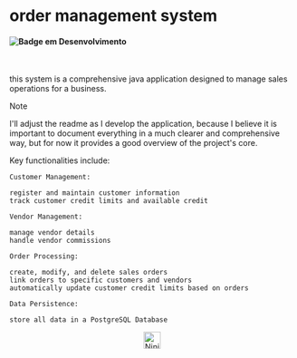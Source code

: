 # order management system


<h4 align="left">

![Badge em Desenvolvimento](https://img.shields.io/badge/project%20status:-in%20development-purple)
</h4>

<br>

this system is a comprehensive java application designed to manage sales operations for a business. 


> [!NOTE]
> I'll adjust the readme as I develop the application, because I believe it is important to document everything in a much clearer and comprehensive way, but for now it provides a good overview of the project's core.


Key functionalities include:

```
Customer Management:

register and maintain customer information
track customer credit limits and available credit
```

```
Vendor Management:

manage vendor details
handle vendor commissions
```

```
Order Processing:

create, modify, and delete sales orders
link orders to specific customers and vendors
automatically update customer credit limits based on orders
```

```
Data Persistence:

store all data in a PostgreSQL Database
```



<div align="center">
 <img align="center" src="https://em-content.zobj.net/source/microsoft/309/ninja-cat_1f431-200d-1f464.png" alt="Ninja Cat" width="30" height="auto">
</div>